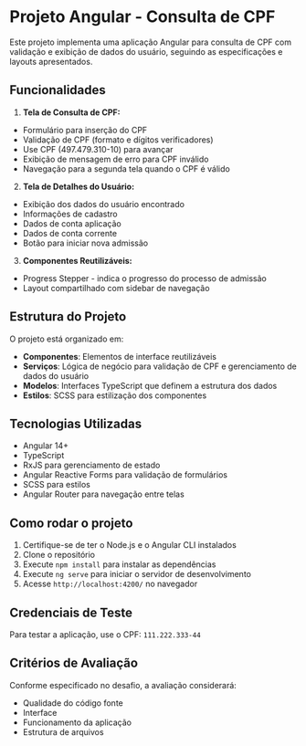 # Projeto Angular - Consulta de CPF

Este projeto implementa uma aplicação Angular para consulta de CPF com validação e exibição de dados do usuário, seguindo as especificações e layouts apresentados.

## Funcionalidades

1. **Tela de Consulta de CPF:**
  - Formulário para inserção do CPF
  - Validação de CPF (formato e dígitos verificadores)
  - Use CPF (497.479.310-10) para avançar
  - Exibição de mensagem de erro para CPF inválido
  - Navegação para a segunda tela quando o CPF é válido

2. **Tela de Detalhes do Usuário:**
  - Exibição dos dados do usuário encontrado
  - Informações de cadastro
  - Dados de conta aplicação
  - Dados de conta corrente
  - Botão para iniciar nova admissão

3. **Componentes Reutilizáveis:**
  - Progress Stepper - indica o progresso do processo de admissão
  - Layout compartilhado com sidebar de navegação

## Estrutura do Projeto

O projeto está organizado em:

- **Componentes**: Elementos de interface reutilizáveis
- **Serviços**: Lógica de negócio para validação de CPF e gerenciamento de dados do usuário
- **Modelos**: Interfaces TypeScript que definem a estrutura dos dados
- **Estilos**: SCSS para estilização dos componentes

## Tecnologias Utilizadas

- Angular 14+
- TypeScript
- RxJS para gerenciamento de estado
- Angular Reactive Forms para validação de formulários
- SCSS para estilos
- Angular Router para navegação entre telas

## Como rodar o projeto

1. Certifique-se de ter o Node.js e o Angular CLI instalados
2. Clone o repositório
3. Execute `npm install` para instalar as dependências
4. Execute `ng serve` para iniciar o servidor de desenvolvimento
5. Acesse `http://localhost:4200/` no navegador

## Credenciais de Teste

Para testar a aplicação, use o CPF: `111.222.333-44`

## Critérios de Avaliação

Conforme especificado no desafio, a avaliação considerará:
- Qualidade do código fonte
- Interface
- Funcionamento da aplicação
- Estrutura de arquivos
